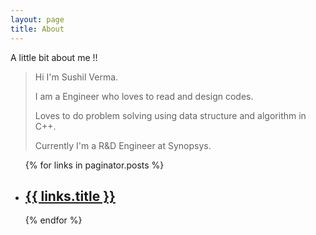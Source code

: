 ```yaml
---
layout: page
title: About
---
```


A little bit about me !!
> Hi I'm Sushil Verma. 
> 
> I am a Engineer who loves to read and design codes.
> 
> Loves to do problem solving using data structure and algorithm in C++. 
> 
> Currently I'm a R&D Engineer at Synopsys.


<ul>
    {% for links in paginator.posts %}
      <li>
          <h2><a href="{{ links.url | prepend: site.baseurl | replace: '//', '/' }}">{{ links.title }}</a></h2>
      </li>
    {% endfor %}
</ul>
